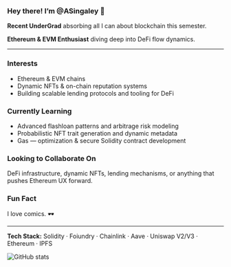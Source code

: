 ### Hey there! I’m @ASingaley 👋
**Recent UnderGrad** absorbing all I can about blockchain this semester.

**Ethereum & EVM Enthusiast** diving deep into DeFi flow dynamics.

---

###  Interests
- Ethereum & EVM chains
- Dynamic NFTs & on-chain reputation systems
- Building scalable lending protocols and tooling for DeFi

###  Currently Learning
- Advanced flashloan patterns and arbitrage risk modeling
- Probabilistic NFT trait generation and dynamic metadata
- Gas — optimization & secure Solidity contract development

###  Looking to Collaborate On
DeFi infrastructure, dynamic NFTs, lending mechanisms, or anything that pushes Ethereum UX forward.

###  Fun Fact
I love comics. 🕶️

---

**Tech Stack:** Solidity · Foiundry · Chainlink · Aave · Uniswap V2/V3 · Ethereum · IPFS

<img align="left" src="https://github-readme-stats.vercel.app/api?username=ASingaley&show_icons=true&theme=radical" alt="GitHub stats" />

